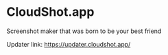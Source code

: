 # CloudShot.app

Screenshot maker that was born to be your best friend

Updater link:
https://updater.cloudshot.app/
